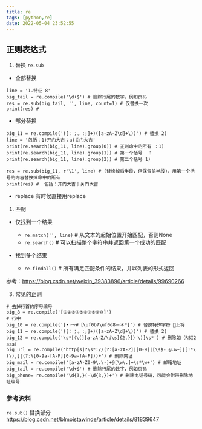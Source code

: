 ```yaml
---
title: re
tags: [python,re]
date: 2022-05-04 23:52:55
---
```


## 正则表达式

1. 替换 `re.sub`

- 全部替换
```
line = '1.特征 8'
big_tail = re.compile('\d+$') # 删除行尾的数字，例如页码
res = re.sub(big_tail, '', line, count=1) # 仅替换一次
print(res) # 
```
- 部分替换
```
big_11 = re.compile('([：；。:;]+)([a-zA-Z\d]+\))') # 替换 2) 
line = '包括：1)开门大吉；a)关门大吉'
print(re.search(big_11, line).group(0)) # 正则命中的所有 ：1)
print(re.search(big_11, line).group(1)) # 第一个括号  ：
print(re.search(big_11, line).group(2)) # 第二个括号 1)

res = re.sub(big_11, r'\1', line) # (替换掉后半段，但保留前半段)，用第一个括号的内容替换掉命中的所有
print(res) #  包括：开门大吉；关门大吉
```
- replace
有时候直接用replace
<!-- more -->
1. 匹配
- 仅找到一个结果
  - `re.match('', line)` # 从文本的起始位置开始匹配，否则None
  - `re.search()` # 可以扫描整个字符串并返回第一个成功的匹配

- 找到多个结果
  - `re.findall()` # 所有满足匹配条件的结果，并以列表的形式返回


参考：https://blog.csdn.net/weixin_39383896/article/details/99690266

3. 常见的正则
```
# 去掉行首的序号编号
big_8 = re.compile('[①②③④⑤⑥⑦⑧⑨⑩]')
# 行中
big_10 = re.compile('[•·～#［\uf0b7\uf0d8＝＊*]') # 替换特殊字符 上将
big_11 = re.compile('([：；。:;]+)([a-zA-Z\d]+\))') # 替换 2) 
big_12 = re.compile('\s*[（\(][a-zA-Z/\d\s]{2,}[）\)]\s*') # 删除如（RSI2 aaa）
big_url = re.compile('http[s]?\s*://(?:[a-zA-Z]|[0-9]|[\s$-_@.&+]|[!*\(\),]|(?:%[0-9a-fA-F][0-9a-fA-F]))+') # 删除网址
big_mail = re.compile('[a-zA-Z0-9\.\-]+@[\w\.]+\s*\w+') # 邮箱地址
big_tail = re.compile('\d+$') # 删除行尾的数字，例如页码
big_phone= re.compile('\d{3,}(-\d{3,})+') # 删除电话号码，可能会附带删除地址编号
```

### 参考资料
`re.sub()` 替换部分 https://blog.csdn.net/blmoistawinde/article/details/81839647

